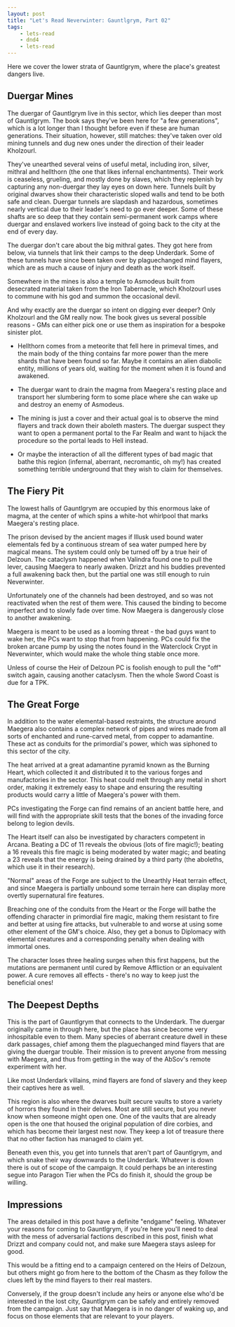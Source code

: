 ```yaml
---
layout: post
title: "Let's Read Neverwinter: Gauntlgrym, Part 02"
tags:
    - lets-read
    - dnd4
    - lets-read
---
```


Here we cover the lower strata of Gauntlgrym, where the place's greatest dangers
live.

## Duergar Mines

The duergar of Gauntlgrym live in this sector, which lies deeper than most of
Gauntlgrym. The book says they've been here for "a few generations", which is a
lot longer than I thought before even if these are human generations. Their
situation, however, still matches: they've taken over old mining tunnels and dug
new ones under the direction of their leader Kholzourl.

They've unearthed several veins of useful metal, including iron, silver, mithral
and hellthorn (the one that likes infernal enchantments). Their work is
ceaseless, grueling, and mostly done by slaves, which they replenish by
capturing any non-duergar they lay eyes on down here. Tunnels built by original
dwarves show their characteristic sloped walls and tend to be both safe and
clean. Duergar tunnels are slapdash and hazardous, sometimes nearly vertical due
to their leader's need to go ever deeper. Some of these shafts are so deep that
they contain semi-permanent work camps where duergar and enslaved workers live
instead of going back to the city at the end of every day.

The duergar don't care about the big mithral gates. They got here from below,
via tunnels that link their camps to the deep Underdark. Some of these tunnels
have since been taken over by plaguechanged mind flayers, which are as much a
cause of injury and death as the work itself.

Somewhere in the mines is also a temple to Asmodeus built from desecrated
material taken from the Iron Tabernacle, which Kholzourl uses to commune with
his god and summon the occasional devil.

And why exactly are the duergar so intent on digging ever deeper? Only Kholzourl
and the GM really now. The book gives us several possible reasons - GMs can
either pick one or use them as inspiration for a bespoke sinister plot.

- Hellthorn comes from a meteorite that fell here in primeval times, and the
  main body of the thing contains far more power than the mere shards that have
  been found so far. Maybe it contains an alien diabolic entity, millions of
  years old, waiting for the moment when it is found and awakened.

- The duergar want to drain the magma from Maegera's resting place and transport
  her slumbering form to some place where she can wake up and destroy an enemy
  of Asmodeus.

- The mining is just a cover and their actual goal is to observe the mind
  flayers and track down their aboleth masters. The duergar suspect they want to
  open a permanent portal to the Far Realm and want to hijack the procedure so
  the portal leads to Hell instead.

- Or maybe the interaction of all the different types of bad magic that bathe
  this region (infernal, aberrant, necromantic, oh my!) has created something
  terrible underground that they wish to claim for themselves.

## The Fiery Pit

The lowest halls of Gauntlgrym are occupied by this enormous lake of magma, at
the center of which spins a white-hot whirlpool that marks Maegera's resting
place.

The prison devised by the ancient mages if Illusk used bound water elementals
fed by a continuous stream of sea water pumped here by magical means. The system
could only be turned off by a true heir of Delzoun. The cataclysm happened when
Valindra found one to pull the lever, causing Maegera to nearly awaken. Drizzt
and his buddies prevented a full awakening back then, but the partial one was
still enough to ruin Neverwinter.

Unfortunately one of the channels had been destroyed, and so was not reactivated
when the rest of them were. This caused the binding to become imperfect and to
slowly fade over time. Now Maegera is dangerously close to another awakening.

Maegera is meant to be used as a looming threat - the bad guys want to wake her,
the PCs want to stop that from happening. PCs could fix the broken arcane pump
by using the notes found in the Waterclock Crypt in Neverwinter, which would
make the whole thing stable once more.

Unless of course the Heir of Delzoun PC is foolish enough to pull the "off"
switch again, causing another cataclysm. Then the whole Sword Coast is due for a
TPK.

## The Great Forge

In addition to the water elemental-based restraints, the structure around
Maegera also contains a complex network of pipes and wires made from all sorts
of enchanted and rune-carved metal, from copper to adamantine. These act as
conduits for the primordial's power, which was siphoned to this sector of the
city.

The heat arrived at a great adamantine pyramid known as the Burning Heart, which
collected it and distributed it to the various forges and manufactories in the
sector. This heat could melt through any metal in short order, making it
extremely easy to shape and ensuring the resulting products would carry a little
of Maegera's power with them.

PCs investigating the Forge can find remains of an ancient battle here, and will
find with the appropriate skill tests that the bones of the invading force
belong to legion devils.

The Heart itself can also be investigated by characters competent in
Arcana. Beating a DC of 11 reveals the obvious (lots of fire magic!); beating a
16 reveals this fire magic is being moderated by water magic; and beating a 23
reveals that the energy is being drained by a third party (the aboleths, which
use it in their research).

"Normal" areas of the Forge are subject to the Unearthly Heat terrain effect,
and since Maegera is partially unbound some terrain here can display more
overtly supernatural fire features.

Breaching one of the conduits from the Heart or the Forge will bathe the
offending character in primordial fire magic, making them resistant to fire and
better at using fire attacks, but vulnerable to and worse at using some other
element of the GM's choice. Also, they get a bonus to Diplomacy with elemental
creatures and a corresponding penalty when dealing with immortal ones.

The character loses three healing surges when this first happens, but the
mutations are permanent until cured by Remove Affliction or an equivalent
power. A cure removes all effects - there's no way to keep just the beneficial
ones!

## The Deepest Depths

This is the part of Gauntlgrym that connects to the Underdark. The duergar
originally came in through here, but the place has since become very
inhospitable even to them. Many species of aberrant creature dwell in these dark
passages, chief among them the plaguechanged mind flayers that are giving the
duergar trouble. Their mission is to prevent anyone from messing with Maegera,
and thus from getting in the way of the AbSov's remote experiment with her.

Like most Underdark villains, mind flayers are fond of slavery and they keep
their captives here as well.

This region is also where the dwarves built secure vaults to store a variety of
horrors they found in their delves. Most are still secure, but you never know
when someone might open one. One of the vaults that are already open is the one
that housed the original population of dire corbies, and which has become their
largest nest now. They keep a lot of treasure there that no other faction has
managed to claim yet.

Beneath even this, you get into tunnels that aren't part of Gauntlgrym, and
which snake their way downwards to the Underdark. Whatever is down there is out
of scope of the campaign. It could perhaps be an interesting segue into Paragon
Tier when the PCs do finish it, should the group be willing.

## Impressions

The areas detailed in this post have a definite "endgame" feeling. Whatever your
reasons for coming to Gauntlgrym, if you're here you'll need to deal with the
mess of adversarial factions described in this post, finish what Drizzt and
company could not, and make sure Maegera stays asleep for good.

This would be a fitting end to a campaign centered on the Heirs of Delzoun, but
others might go from here to the bottom of the Chasm as they follow the clues
left by the mind flayers to their real masters.

Conversely, if the group doesn't include any heirs or anyone else who'd be
interested in the lost city, Gauntlgrym can be safely and entirely removed from
the campaign. Just say that Maegera is in no danger of waking up, and focus on
those elements that are relevant to your players.
